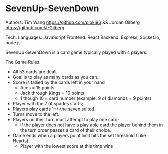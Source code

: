 # SevenUp-SevenDown

Authors: Tim Wang https://github.com/ploki96 && Jordan Gilberg https://github.com/J-Gilberg

Tech:
Languages: JavaScript
Frontend: React
Backend: Express, Socket.io, node.js

SevenUp-SevenDown is a card game typically played with 4 players. 

The Game Rules:
- All 53 cards are dealt.
- Goal is to play as many cards as you can.
- Score is tallied by the cards left in your hand
  - Aces = 15 points
  - Jack through Kings = 10 points
  - 1 though 10 = card number (example: 9 of diamonds = 9 points)
- Player with the 7 of spades starts;
- Players play cards 1+/-the seven suited.
- Turns move to the left.
- Players on their turn must attempt to play one card;
  - if the player does not have a play able card the player behind them in the turn order passes a card of their choice. 
- Game ends when a players point limit hits the set threshold (Like Hearts):
  - Player with the lowest score at this time wins
